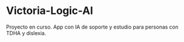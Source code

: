# Victoria-Logic-AI
Proyecto en curso. App con IA de soporte y estudio para personas con TDHA y dislexia.
